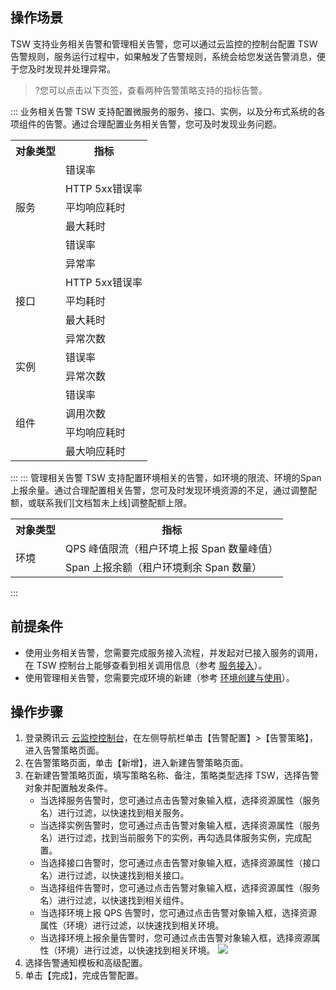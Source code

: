 ## 操作场景
TSW 支持业务相关告警和管理相关告警，您可以通过云监控的控制台配置 TSW 告警规则，服务运行过程中，如果触发了告警规则，系统会给您发送告警消息，便于您及时发现并处理异常。

>?您可以点击以下页签，查看两种告警策略支持的指标告警。
<dx-tabs>
::: 业务相关告警
TSW 支持配置微服务的服务、接口、实例，以及分布式系统的各项组件的告警。通过合理配置业务相关告警，您可及时发现业务问题。
<table><tr>
	<th>对象类型</th>
	<th>指标</th>
</tr><tr>
	<td rowspan="5">服务</td>
	<td>错误率</td>
</tr><tr>
	<td>HTTP 5xx错误率</td>
</tr><tr>
	<td>平均响应耗时</td>
</tr><tr>
	<td>最大耗时</td>
</tr><tr>
	<td>错误率</td>
</tr><tr>
	<td rowspan="5">接口</td>
	<td>异常率</td>
</tr><tr>
	<td>HTTP 5xx错误率</td>
</tr><tr>
	<td>平均耗时</td>
</tr><tr>
	<td>最大耗时</td>
</tr><tr>
	<td>异常次数</td>
</tr><tr>
<td rowspan="2">实例</td>
	<td>错误率</td>
</tr><tr>
	<td>异常次数</td>
</tr><tr>
	<td rowspan="4">组件</td>
	<td>错误率</td>
</tr><tr>
	<td>调用次数</td>
</tr><tr>
	<td>平均响应耗时</td>
</tr><tr>
	<td>最大响应耗时</td>
</tr></table>
:::
::: 管理相关告警
TSW 支持配置环境相关的告警，如环境的限流、环境的Span上报余量。通过合理配置相关告警，您可及时发现环境资源的不足，通过调整配额，或联系我们[文档暂未上线]调整配额上限。
<table><tr>
	<th>对象类型</th> 
	<th>指标</th>
</tr><tr>
	<td rowspan="2">环境</td>
	<td>QPS 峰值限流（租户环境上报 Span 数量峰值）</td>
</tr><tr>
	<td>Span 上报余额（租户环境剩余 Span 数量）</td>
</tr></table>

:::
</dx-tabs>

## 前提条件

- 使用业务相关告警，您需要完成服务接入流程，并发起对已接入服务的调用，在 TSW 控制台上能够查看到相关调用信息（参考 [服务接入](https://cloud.tencent.com/document/product/1311/51737)）。
- 使用管理相关告警，您需要完成环境的新建（参考 [环境创建与使用](https://cloud.tencent.com/document/product/1311/54369)）。

## 操作步骤
1. 登录腾讯云 [云监控控制台](https://console.cloud.tencent.com/monitor)，在左侧导航栏单击【告警配置】>【告警策略】，进入告警策略页面。
2. 在告警策略页面，单击【新增】，进入新建告警策略页面。
3. 在新建告警策略页面，填写策略名称、备注，策略类型选择 TSW，选择告警对象并配置触发条件。
	- 当选择服务告警时，您可通过点击告警对象输入框，选择资源属性（服务名）进行过滤，以快速找到相关服务。
	- 当选择实例告警时，您可通过点击告警对象输入框，选择资源属性（服务名）进行过滤，找到当前服务下的实例，再勾选具体服务实例，完成配置。
	- 当选择接口告警时，您可通过点击告警对象输入框，选择资源属性（接口名）进行过滤，以快速找到相关接口。
	- 当选择组件告警时，您可通过点击告警对象输入框，选择资源属性（服务名）进行过滤，以快速找到相关组件。
	- 当选择环境上报 QPS 告警时，您可通过点击告警对象输入框，选择资源属性（环境）进行过滤，以快速找到相关环境。
	- 当选择环境上报余量告警时，您可通过点击告警对象输入框，选择资源属性（环境）进行过滤，以快速找到相关环境。
![](https://main.qcloudimg.com/raw/05783164c3fff4fcb2e21b2167c5b160.png)
4. 选择告警通知模板和高级配置。
5. 单击【完成】，完成告警配置。




